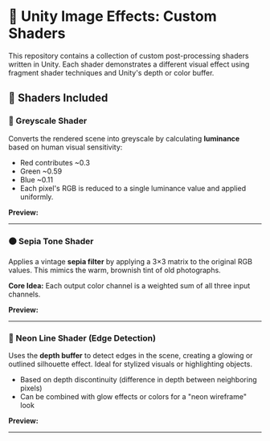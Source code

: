 # 🎨 Unity Image Effects: Custom Shaders

This repository contains a collection of custom post-processing shaders written in Unity. Each shader demonstrates a different visual effect using fragment shader techniques and Unity's depth or color buffer.

## 🧪 Shaders Included

### 🖤 Greyscale Shader

Converts the rendered scene into greyscale by calculating **luminance** based on human visual sensitivity:
- Red contributes ~0.3
- Green ~0.59
- Blue ~0.11
- Each pixel's RGB is reduced to a single luminance value and applied uniformly.

**Preview:**


---

### 🟤 Sepia Tone Shader

Applies a vintage **sepia filter** by applying a 3×3 matrix to the original RGB values. This mimics the warm, brownish tint of old photographs.

**Core Idea:**
Each output color channel is a weighted sum of all three input channels.

**Preview:**


---

### 🌈 Neon Line Shader (Edge Detection)

Uses the **depth buffer** to detect edges in the scene, creating a glowing or outlined silhouette effect. Ideal for stylized visuals or highlighting objects.

- Based on depth discontinuity (difference in depth between neighboring pixels)
- Can be combined with glow effects or colors for a "neon wireframe" look

**Preview:**


---
